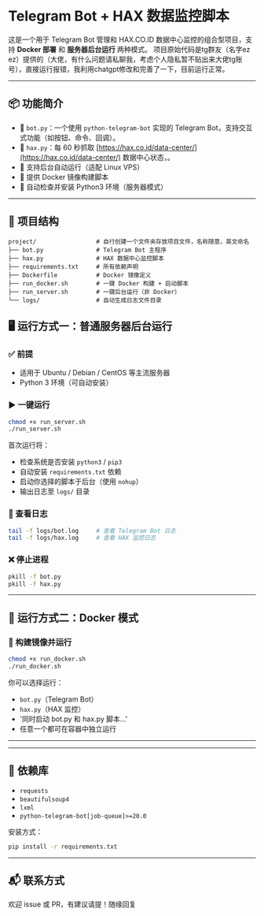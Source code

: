 # Telegram Bot + HAX 数据监控脚本

这是一个用于 Telegram Bot 管理和 HAX.CO.ID 数据中心监控的组合型项目，支持 **Docker 部署** 和 **服务器后台运行** 两种模式。
项目原始代码是tg群友（名字ez ez）提供的（大佬，有什么问题请私聊我，考虑个人隐私暂不贴出来大佬tg账号），直接运行报错，我利用chatgpt修改和完善了一下，目前运行正常。

---

## 📦 功能简介

- 🤖 `bot.py`：一个使用 `python-telegram-bot` 实现的 Telegram Bot，支持交互式功能（如按钮、命令、回调）。
- 📡 `hax.py`：每 60 秒抓取 [https://hax.co.id/data-center/](https://hax.co.id/data-center/) 数据中心状态，。
- 🔁 支持后台自动运行（适配 Linux VPS）
- 🐳 提供 Docker 镜像构建脚本
- 📜 自动检查并安装 Python3 环境（服务器模式）

---


## 📂 项目结构

```
project/                 # 自行创建一个文件夹存放项目文件，名称随意，英文命名
├── bot.py               # Telegram Bot 主程序
├── hax.py               # HAX 数据中心监控脚本
├── requirements.txt     # 所有依赖声明
├── Dockerfile           # Docker 镜像定义
├── run_docker.sh        # 一键 Docker 构建 + 启动脚本
├── run_server.sh        # 一键后台运行（非 Docker）
└── logs/                # 自动生成日志文件目录
```


## 🖥️ 运行方式一：普通服务器后台运行

### ✅ 前提

- 适用于 Ubuntu / Debian / CentOS 等主流服务器
- Python 3 环境（可自动安装）

### ▶️ 一键运行

```bash
chmod +x run_server.sh
./run_server.sh
```

首次运行将：

- 检查系统是否安装 `python3` / `pip3`
- 自动安装 `requirements.txt` 依赖
- 启动你选择的脚本于后台（使用 `nohup`）
- 输出日志至 `logs/` 目录

### 📄 查看日志

```bash
tail -f logs/bot.log     # 查看 Telegram Bot 日志
tail -f logs/hax.log     # 查看 HAX 监控日志
```

### ❌ 停止进程

```bash
pkill -f bot.py
pkill -f hax.py
```

---

## 🐳 运行方式二：Docker 模式

### 🔧 构建镜像并运行

```bash
chmod +x run_docker.sh
./run_docker.sh
```

你可以选择运行：

- `bot.py`（Telegram Bot）
- `hax.py`（HAX 监控）
- '同时启动 bot.py 和 hax.py 脚本...'
- 任意一个都可在容器中独立运行

---

---

## 📌 依赖库

- `requests`
- `beautifulsoup4`
- `lxml`
- `python-telegram-bot[job-queue]>=20.0`

安装方式：

```bash
pip install -r requirements.txt
```

---

## 📬 联系方式

欢迎 issue 或 PR，有建议请提！随缘回复
